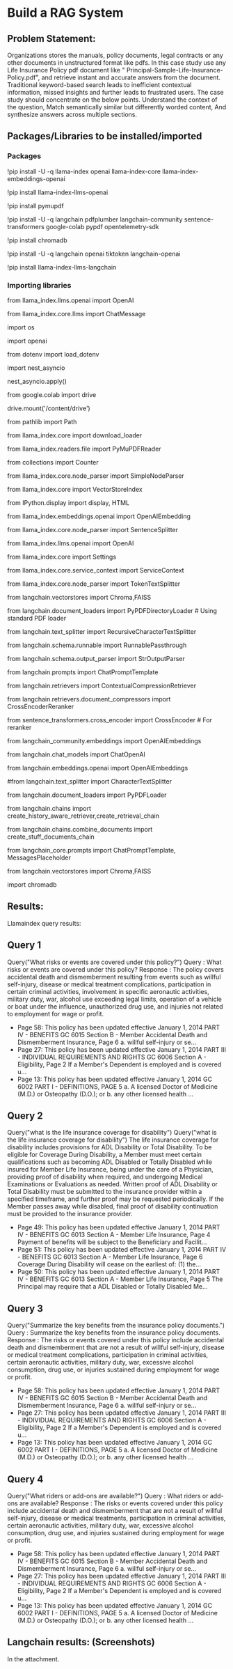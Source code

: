 # **Build a RAG System**

## **Problem Statement:**

Organizations stores the manuals, policy documents, legal contracts or any other documents in unstructured format like pdfs. In this case study use any Life Insurance Policy pdf document like " Principal-Sample-Life-Insurance-Policy.pdf", and retrieve instant and accurate answers from the document.
Traditional keyword-based search leads to inefficient contextual information, missed insights and further leads to frustrated users.
The case study should concentrate on the below points. 
 	Understand the context of the question,
 	Match semantically similar but differently worded content,
 	And synthesize answers across multiple sections.

## Packages/Libraries to be installed/imported

### Packages

!pip install -U -q llama-index openai llama-index-core llama-index-embeddings-openai

!pip install llama-index-llms-openai

!pip install pymupdf

!pip install -U -q langchain pdfplumber langchain-community sentence-transformers google-colab pypdf opentelemetry-sdk

!pip install chromadb

!pip install -U -q langchain openai tiktoken langchain-openai

!pip install llama-index-llms-langchain

### Importing libraries

from llama_index.llms.openai import OpenAI

from llama_index.core.llms import ChatMessage

import os

import openai

from dotenv import load_dotenv

import nest_asyncio

nest_asyncio.apply()

from google.colab import drive

drive.mount('/content/drive')

from pathlib import Path

from llama_index.core import download_loader

from llama_index.readers.file import PyMuPDFReader

from collections import Counter

from llama_index.core.node_parser import SimpleNodeParser

from llama_index.core import VectorStoreIndex

from IPython.display import display, HTML

from llama_index.embeddings.openai import OpenAIEmbedding

from llama_index.core.node_parser import SentenceSplitter

from llama_index.llms.openai import OpenAI

from llama_index.core import Settings

from llama_index.core.service_context import ServiceContext

from llama_index.core.node_parser import TokenTextSplitter


from langchain.vectorstores import Chroma,FAISS

from langchain.document_loaders import PyPDFDirectoryLoader # Using standard PDF loader

from langchain.text_splitter import RecursiveCharacterTextSplitter

from langchain.schema.runnable import RunnablePassthrough

from langchain.schema.output_parser import StrOutputParser

from langchain.prompts import ChatPromptTemplate

from langchain.retrievers import ContextualCompressionRetriever

from langchain.retrievers.document_compressors import CrossEncoderReranker

from sentence_transformers.cross_encoder import CrossEncoder # For reranker

from langchain_community.embeddings import OpenAIEmbeddings

from langchain.chat_models import ChatOpenAI

from langchain.embeddings.openai import OpenAIEmbeddings

#from langchain.text_splitter import CharacterTextSplitter

from langchain.document_loaders import PyPDFLoader

from langchain.chains import create_history_aware_retriever,create_retrieval_chain

from langchain.chains.combine_documents import create_stuff_documents_chain

from langchain_core.prompts import ChatPromptTemplate, MessagesPlaceholder

from langchain.vectorstores import Chroma,FAISS

import chromadb


## **Results:**

Llamaindex query results:
## Query 1
Query("What risks or events are covered under this policy?")
Query :  What risks or events are covered under this policy?
Response :  The policy covers accidental death and dismemberment resulting from events such as willful self-injury, disease or medical treatment complications, participation in certain criminal activities, involvement in specific aeronautic activities, military duty, war, alcohol use exceeding legal limits, operation of a vehicle or boat under the influence, unauthorized drug use, and injuries not related to employment for wage or profit.
- Page 58: This policy has been updated effective  January 1, 2014        PART IV - BENEFITS  GC 6015   Section B - Member Accidental Death and  Dismemberment Insurance, Page 6      a.  willful self-injury or se...
- Page 27: This policy has been updated effective  January 1, 2014  PART III - INDIVIDUAL REQUIREMENTS AND RIGHTS  GC 6006  Section A - Eligibility, Page 2    If a Member's Dependent is employed and is covered u...
- Page 13: This policy has been updated effective  January 1, 2014  GC 6002   PART I - DEFINITIONS, PAGE 5      a.  A licensed Doctor of Medicine (M.D.) or Osteopathy (D.O.); or    b.  any other licensed health ...
## Query 2
Query("what is the life insurance coverage for disability")
Query("what is the life insurance coverage for disability")
The life insurance coverage for disability includes provisions for ADL Disability or Total Disability. To be eligible for Coverage During Disability, a Member must meet certain qualifications such as becoming ADL Disabled or Totally Disabled while insured for Member Life Insurance, being under the care of a Physician, providing proof of disability when required, and undergoing Medical Examinations or Evaluations as needed. Written proof of ADL Disability or Total Disability must be submitted to the insurance provider within a specified timeframe, and further proof may be requested periodically. If the Member passes away while disabled, final proof of disability continuation must be provided to the insurance provider.
- Page 49: This policy has been updated effective  January 1, 2014  PART IV - BENEFITS  GC 6013   Section A - Member Life Insurance, Page 4      Payment of benefits will be subject to the Beneficiary and Facilit...
- Page 51: This policy has been updated effective  January 1, 2014  PART IV - BENEFITS  GC 6013   Section A - Member Life Insurance, Page 6    Coverage During Disability will cease on the earliest of:    (1) the...
- Page 50: This policy has been updated effective  January 1, 2014  PART IV - BENEFITS  GC 6013   Section A - Member Life Insurance, Page 5    The Principal may require that a ADL Disabled or Totally Disabled Me...
## Query 3
Query("Summarize the key benefits from the insurance policy documents.")
Query :  Summarize the key benefits from the insurance policy documents.
Response :  The risks or events covered under this policy include accidental death and dismemberment that are not a result of willful self-injury, disease or medical treatment complications, participation in criminal activities, certain aeronautic activities, military duty, war, excessive alcohol consumption, drug use, or injuries sustained during employment for wage or profit.
- Page 58: This policy has been updated effective  January 1, 2014        PART IV - BENEFITS  GC 6015   Section B - Member Accidental Death and  Dismemberment Insurance, Page 6      a.  willful self-injury or se...
- Page 27: This policy has been updated effective  January 1, 2014  PART III - INDIVIDUAL REQUIREMENTS AND RIGHTS  GC 6006  Section A - Eligibility, Page 2    If a Member's Dependent is employed and is covered u...
- Page 13: This policy has been updated effective  January 1, 2014  GC 6002   PART I - DEFINITIONS, PAGE 5      a.  A licensed Doctor of Medicine (M.D.) or Osteopathy (D.O.); or    b.  any other licensed health ...
## Query 4
Query("What riders or add-ons are available?")
Query :  What riders or add-ons are available?
Response :  The risks or events covered under this policy include accidental death and dismemberment that are not a result of willful self-injury, disease or medical treatments, participation in criminal activities, certain aeronautic activities, military duty, war, excessive alcohol consumption, drug use, and injuries sustained during employment for wage or profit.
- Page 58: This policy has been updated effective  January 1, 2014        PART IV - BENEFITS  GC 6015   Section B - Member Accidental Death and  Dismemberment Insurance, Page 6      a.  willful self-injury or se...
- Page 27: This policy has been updated effective  January 1, 2014  PART III - INDIVIDUAL REQUIREMENTS AND RIGHTS  GC 6006  Section A - Eligibility, Page 2    If a Member's Dependent is employed and is covered u...
- Page 13: This policy has been updated effective  January 1, 2014  GC 6002   PART I - DEFINITIONS, PAGE 5      a.  A licensed Doctor of Medicine (M.D.) or Osteopathy (D.O.); or    b.  any other licensed health ...



## **Langchain results: (Screenshots)**
 
In the attachment.
 
